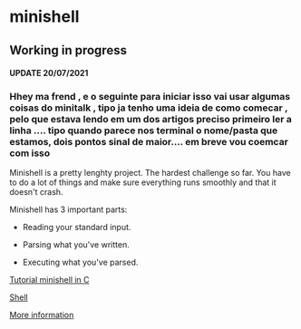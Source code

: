 # minishell
<h2>Working in progress</h2>
<h4>UPDATE 20/07/2021 </h4>
 <h3>Hhey ma frend , e o seguinte para iniciar isso vai usar algumas coisas do minitalk , tipo ja tenho uma ideia de como comecar , pelo que estava lendo em um dos artigos preciso primeiro ler a linha .... tipo quando parece nos terminal o nome/pasta que estamos, dois pontos sinal de maior.... em breve vou coemcar com isso</h3

<h4>Minishell is a pretty lenghty project. The hardest challenge so far. You have to do a lot of things and make sure everything runs smoothly and that it doesn't crash.

Minishell has 3 important parts:

- Reading your standard input.

- Parsing what you've written.

- Executing what you've parsed.</h4>

<a href="https://brennan.io/2015/01/16/write-a-shell-in-c/">Tutorial minishell in C</a>

<a href="https://pubs.opengroup.org/onlinepubs/9699919799/utilities/V3_chap02.html#tag_18_01">Shell</a>

<a href="https://www.cs.purdue.edu/homes/grr/SystemsProgrammingBook/Book/Chapter5-WritingYourOwnShell.pdf">More information</a>
